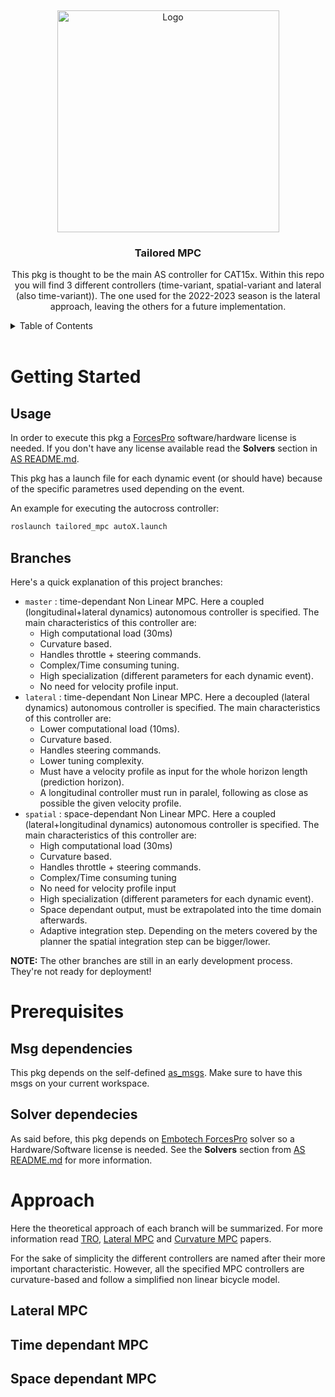 <a name="readme-top"></a>
<br />
<div align="center">
<a> <img src="common/logo/cat15x_cupra.png" alt="Logo" width="355"> </a>
<h3 align="center">Tailored MPC</h3>
<p align="center">
        This pkg is thought to be the main AS controller for CAT15x. Within this repo you will find 3 different controllers (time-variant, spatial-variant and lateral (also time-variant)). The one used for the 2022-2023 season is the lateral approach, leaving the others for a future implementation.
    <br />
  </p>
</div>

<details>
    <summary>Table of Contents</summary>
    <ol>
        <li>
        <a href="#getting-started">Getting Started</a>
        <ul>
            <li><a href="#usage">Usage</a></li>
            <li><a href="#branches">Branches</a></li>
        </ul>
        </li>
        <li><a href="#prerequisites">Prerequisites</a>
        <ul>
            <li><a href="#msg-dependencies">Msg dependencies</a></li>
            <li><a href="#solver-dependencies">Solver dependencies</a></li>
        </ul>
        </li>
        <li>
        <a href="#approach">Approach</a>
        <ul>
            <li><a href="#lateral-mpc">Lateral MPC</a></li>
            <li><a href="#time-dependant-mpc">Curvature MPC</a></li>
            <li><a href="#space-dependant-mpc">Spatial MPC</a></li>
        </ul>
        </li>
    </ol>
</details>

<br />

# Getting Started

## Usage
In order to execute this pkg a [ForcesPro](https://forces.embotech.com/Documentation/index.html) software/hardware license is needed. If you don't have any license available read the __Solvers__ section in [AS README.md](https://bcnemotorsport.upc.edu:81/autonomous-systems-group/autonomous_systems).

This pkg has a launch file for each dynamic event (or should have) because of the specific parametres used depending on the event. 

An example for executing the autocross controller:

```sh
roslaunch tailored_mpc autoX.launch
```

## Branches
Here's a quick explanation of this project branches:

* `master` : time-dependant Non Linear MPC. Here a coupled (longitudinal+lateral dynamics) autonomous controller is specified. The main characteristics of this controller are:
    * High computational load (30ms)
    * Curvature based.
    * Handles throttle + steering commands.
    * Complex/Time consuming tuning.
    * High specialization (different parameters for each dynamic event).
    * No need for velocity profile input.
* `lateral` : time-dependant Non Linear MPC. Here a decoupled (lateral dynamics) autonomous controller is specified. The main characteristics of this controller are:
    * Lower computational load (10ms).
    * Curvature based.
    * Handles steering commands.
    * Lower tuning complexity.
    * Must have a velocity profile as input for the whole horizon length (prediction horizon).
    * A longitudinal controller must run in paralel, following as close as possible the given velocity profile.
* `spatial` : space-dependant Non Linear MPC. Here a coupled (lateral+longitudinal dynamics) autonomous controller is specified. The main characteristics of this controller are:
    * High computational load (30ms)
    * Curvature based.
    * Handles throttle + steering commands.
    * Complex/Time consuming tuning
    * No need for velocity profile input
    * High specialization (different parameters for each dynamic event).
    * Space dependant output, must be extrapolated into the time domain afterwards.
    * Adaptive integration step. Depending on the meters covered by the planner the spatial integration step can be bigger/lower.

__NOTE:__ The other branches are still in an early development process. They're not ready for deployment!

# Prerequisites

## Msg dependencies
This pkg depends on the self-defined [as_msgs](https://bcnemotorsport.upc.edu:81/autonomous-systems-group/autonomous_systems). Make sure to have this msgs on your current workspace.

## Solver dependecies
As said before, this pkg depends on [Embotech ForcesPro]((https://www.embotech.com/products/forcespro/overview/)) solver so a Hardware/Software license is needed. See the __Solvers__ section from [AS README.md](https://bcnemotorsport.upc.edu:81/autonomous-systems-group/autonomous_systems) for more information.

# Approach

Here the theoretical approach of each branch will be summarized. For more information read [TRO](docs/TRO.pdf), [Lateral MPC]() and [Curvature MPC](https://drive.google.com/file/d/1rntZJFIQ_4R1oglZBTvtA23OXXG3SWAU/view?usp=drive_link) papers.

For the sake of simplicity the different controllers are named after their more important characteristic. However, all the specified MPC controllers are curvature-based and follow a simplified non linear bicycle model.

## Lateral MPC

## Time dependant MPC

## Space dependant MPC
